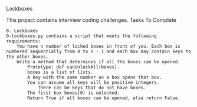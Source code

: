 Lockboxes

This project contains interview coding challenges.
Tasks To Complete

    0. Lockboxes
    0-lockboxes.py contains a script that meets the following requirements:
        You have n number of locked boxes in front of you. Each box is numbered sequentially from 0 to n - 1 and each box may contain keys to the other boxes.
        Write a method that determines if all the boxes can be opened.
            Prototype: def canUnlockAll(boxes).
            boxes is a list of lists.
            A key with the same number as a box opens that box.
            You can assume all keys will be positive integers.
                There can be keys that do not have boxes.
            The first box boxes[0] is unlocked.
            Return True if all boxes can be opened, else return False.


